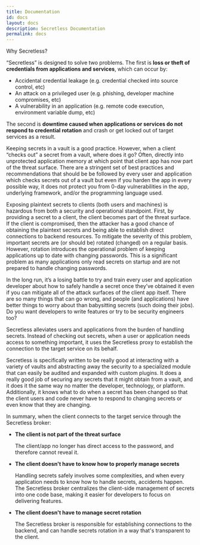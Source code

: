 ```yaml
---
title: Documentation
id: docs
layout: docs
description: Secretless Documentation
permalink: docs
---
```


  <p class="card-heading">Why Secretless?</p>

  “Secretless” is designed to solve two problems. The first is **loss or theft of credentials from applications and services**, which can occur by:

  - Accidental credential leakage (e.g. credential checked into source control, etc)
  - An attack on a privileged user (e.g. phishing, developer machine compromises, etc)
  - A vulnerability in an application (e.g. remote code execution, environment variable dump, etc)

  The second is **downtime caused when applications or services do not respond to credential rotation** and crash or get locked out of target services as a result.

  Keeping secrets in a vault is a good practice. However, when a client “checks out” a secret from a vault, where does it go? Often, directly into unprotected application memory at which point that client app has now part of the threat surface. There are a stringent set of best practices and recommendations that should be be followed by every user and application which checks secrets out of a vault but even if you harden the app in every possible way, it does not protect you from 0-day vulnerabilities in the app, underlying framework, and/or the programming language used.

  Exposing plaintext secrets to clients (both users and machines) is hazardous from both a security and operational standpoint. First, by providing a secret to a client, the client becomes part of the threat surface. If the client is compromised, then the attacker has a good chance of obtaining the plaintext secrets and being able to establish direct connections to backend resources. To mitigate the severity of this problem, important secrets are (or should be) rotated (changed) on a regular basis. However, rotation introduces the operational problem of keeping applications up to date with changing passwords. This is a significant problem as many applications only read secrets on startup and are not prepared to handle changing passwords.

  In the long run, it’s a losing battle to try and train every user and application developer about how to safely handle a secret once they’ve obtained it even if you can mitigate all of the attack surfaces of the client app itself. There are so many things that can go wrong, and people (and applications) have better things to worry about than babysitting secrets (such doing their jobs). Do you want developers to write features or try to be security engineers too?

  Secretless alleviates users and applications from the burden of handling secrets. Instead of checking out secrets, when a user or application needs access to something important, it uses the Secretless proxy to establish the connection to the target service on its behalf.

  Secretless is specifically written to be really good at interacting with a variety of vaults and abstracting away the security to a specialized module that can easily be audited and expanded with custom plugins. It does a really good job of securing any secrets that it might obtain from a vault, and it does it the same way no matter the developer, technology, or platform. Additionally, it knows what to do when a secret has been changed so that the client users and code never have to respond to changing secrets or even know that they are changing.

  In summary, when the client connects to the target service through the Secretless broker:

  - **The client is not part of the threat surface**

    The client/app no longer has direct access to the password, and therefore cannot reveal it.

  - **The client doesn't have to know how to properly manage secrets**

    Handling secrets safely involves some complexities, and when every application needs to know how to handle secrets, accidents happen. The Secretless broker centralizes the client-side management of secrets into one code base, making it easier for developers to focus on delivering features.

  - **The client doesn't have to manage secret rotation**

    The Secretless broker is responsible for establishing connections to the backend, and can handle secrets rotation in a way that's transparent to the client.
